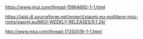 https://www.miui.com/thread-15964692-1-1.html

https://jaist.dl.sourceforge.net/project/xiaomi-eu-multilang-miui-roms/xiaomi.eu/MIUI-WEEKLY-RELEASES/9.1.24/

http://www.miui.com/thread-17250016-1-1.html